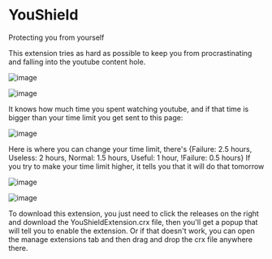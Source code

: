 # YouShield

Protecting you from yourself

This extension tries as hard as possible to keep you from procrastinating and falling into the youtube content hole.

![image](https://user-images.githubusercontent.com/82272898/206874034-234969ff-fbb0-4aaf-8f22-429ff0ce3441.png)

![image](https://user-images.githubusercontent.com/82272898/206874077-af874e3d-41c7-4a46-9219-e585eae24bc5.png)

It knows how much time you spent watching youtube, and if that time is bigger than your time limit you get sent to this page:

![image](https://user-images.githubusercontent.com/82272898/206874157-6902a9ec-06f1-4e7a-a205-bf0a6df279c2.png)

Here is where you can change your time limit, there's {Failure: 2.5 hours, Useless: 2 hours, Normal: 1.5 hours, Useful: 1 hour, !Failure: 0.5 hours}
If you try to make your time limit higher, it tells you that it will do that tomorrow

![image](https://user-images.githubusercontent.com/82272898/206874383-5e653aec-1878-47a7-b06d-1862b09def60.png)

![image](https://user-images.githubusercontent.com/82272898/206874108-341fe713-12aa-4f75-92a7-df83de7afc0d.png)



To download this extension, you just need to click the releases on the right and download the YouShieldExtension.crx file, then you'll get a popup that will tell you to enable the extension. Or if that doesn't work, you can open the manage extensions tab and then drag and drop the crx file anywhere there.
